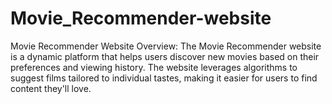 # Movie_Recommender-website
Movie Recommender Website Overview: The Movie Recommender website is a dynamic platform that helps users discover new movies based on their preferences and viewing history. The website leverages algorithms to suggest films tailored to individual tastes, making it easier for users to find content they'll love.
